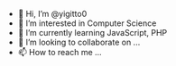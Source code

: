 - 👋 Hi, I’m @yigitto0
- 👀 I’m interested in Computer Science 
- 🌱 I’m currently learning JavaScript, PHP
- 💞️ I’m looking to collaborate on ...
- 📫 How to reach me ...

<!---
yigitto0/yigitto0 is a ✨ special ✨ repository because its `README.md` (this file) appears on your GitHub profile.
You can click the Preview link to take a look at your changes.
--->
